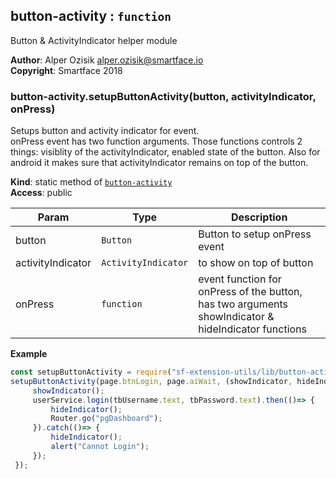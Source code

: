 <a name="module_button-activity"></a>

## button-activity : <code>function</code>
Button & ActivityIndicator helper module

**Author**: Alper Ozisik <alper.ozisik@smartface.io>  
**Copyright**: Smartface 2018  
<a name="module_button-activity.setupButtonActivity"></a>

### button-activity.setupButtonActivity(button, activityIndicator, onPress)
Setups button and activity indicator for event. <br />
onPress event has two function arguments. Those functions controls 2 things: visiblity of the activityIndicator, enabled state of the button.
Also for android it makes sure that activityIndicator remains on top of the button.

**Kind**: static method of [<code>button-activity</code>](#module_button-activity)  
**Access**: public  

| Param | Type | Description |
| --- | --- | --- |
| button | <code>Button</code> | Button to setup onPress event |
| activityIndicator | <code>ActivityIndicator</code> | to show on top of button |
| onPress | <code>function</code> | event function for onPress of the button, has two arguments showIndicator & hideIndicator functions |

**Example**  
```js
const setupButtonActivity = require("sf-extension-utils/lib/button-activity");
setupButtonActivity(page.btnLogin, page.aiWait, (showIndicator, hideIndicator) => {
     showIndicator();
     userService.login(tbUsername.text, tbPassword.text).then(()=> {
         hideIndicator();
         Router.go("pgDashboard");
     }).catch(()=> {
         hideIndicator();
         alert("Cannot Login");
     });
 });
```
